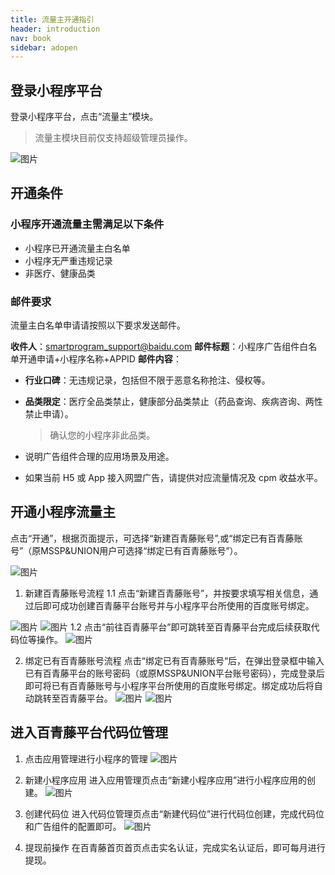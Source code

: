 ```yaml
---
title: 流量主开通指引
header: introduction
nav: book
sidebar: adopen
---
```


## 登录小程序平台

登录小程序平台，点击“流量主”模块。
> 流量主模块目前仅支持超级管理员操作。

![图片](../../img/introduction/ad/1.png)


## 开通条件

### 小程序开通流量主需满足以下条件 
 
* 小程序已开通流量主白名单 
* 小程序无严重违规记录  
* 非医疗、健康品类 

### 邮件要求
流量主白名单申请请按照以下要求发送邮件。

**收件人**：smartprogram_support@baidu.com
**邮件标题**：小程序广告组件白名单开通申请+小程序名称+APPID
**邮件内容**：
* **行业口碑**：无违规记录，包括但不限于恶意名称抢注、侵权等。
* **品类限定**：医疗全品类禁止，健康部分品类禁止（药品查询、疾病咨询、两性禁止申请）。
    >确认您的小程序非此品类。

* 说明广告组件合理的应用场景及用途。
* 如果当前 H5 或 App 接入网盟广告，请提供对应流量情况及 cpm 收益水平。

##  开通小程序流量主

点击“开通”，根据页面提示，可选择“新建百青藤账号”,或“绑定已有百青藤账号”（原MSSP&UNION用户可选择“绑定已有百青藤账号”）。

![图片](../../img/introduction/ad/2.png)


1. 新建百青藤账号流程
 1.1 点击“新建百青藤账号”，并按要求填写相关信息，通过后即可成功创建百青藤平台账号并与小程序平台所使用的百度账号绑定。


![图片](../../img/introduction/ad/3.png)
![图片](../../img/introduction/ad/4.png)
 1.2 点击“前往百青藤平台”即可跳转至百青藤平台完成后续获取代码位等操作。
![图片](../../img/introduction/ad/5.png)

2. 绑定已有百青藤账号流程
点击“绑定已有百青藤账号“后，在弹出登录框中输入已有百青藤平台的账号密码（或原MSSP&UNION平台账号密码），完成登录后即可将已有百青藤账号与小程序平台所使用的百度账号绑定。绑定成功后将自动跳转至百青藤平台。
![图片](../../img/introduction/ad/6.png)
![图片](../../img/introduction/ad/7.png)
 
## 进入百青藤平台代码位管理

1. 点击应用管理进行小程序的管理
![图片](../../img/introduction/ad/8.png)

2. 新建小程序应用
进入应用管理页点击“新建小程序应用”进行小程序应用的创建。
![图片](../../img/introduction/ad/9.png)

3. 创建代码位
进入代码位管理页点击“新建代码位”进行代码位创建，完成代码位和广告组件的配置即可。
![图片](../../img/introduction/ad/10.png)

4. 提现前操作
在百青藤首页首页点击实名认证，完成实名认证后，即可每月进行提现。
